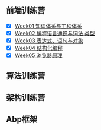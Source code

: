 ## 前端训练营
 - [x] [Week01  知识体系与工程体系](FrontEnd/Week01/NODE.md)
 - [x] [Week02 编程语言通识与词法 类型](FrontEnd/Week02/NODE.md)
 - [x] [Week03 表达式、语句与对象](FrontEnd/Week03/Index.md)
 - [x] [Week04 结构化编程](FrontEnd/Week04/Index.md)
 - [x] [Week05 浏览器原理](FrontEnd/Week04/Index.md)
## 算法训练营
## 架构训练营



## Abp框架



